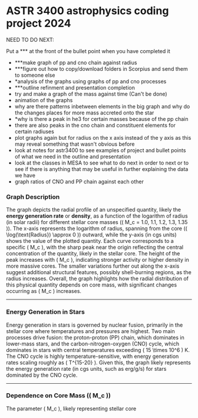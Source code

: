 # ASTR 3400 astrophysics coding project 2024

NEED TO DO NEXT:      

Put a *** at the front of the bullet point when you have completed it

- ***make graph of pp and cno chain against radius 
- ***figure out how to copy/download folders in Scorpius and send them to someone else
- *analysis of the graphs using graphs of pp and cno processes
- ***outline refinment and presentation completion
- try and make a graph of the mass against time (Can't be done)
- animation of the graphs
- why are there patterns inbetween elements in the big graph and why do the changes places for more mass accreted onto the star
- *why is there a peak in he3 for certain masses because of the pp chain
- there are also peaks in the cno chain and constituent elements for certain radiuses
- plot graphs again but for radius on the x axis instead of the y axis as this may reveal something that wasn't obvious before
- look at notes for astr3400 to see examples of project and bullet points of what we need in the outline and presentation
- look at the classes in MESA to see what to do next in order to next or to see if there is anything that may be useful in further explaining the data we have
- graph ratios of CNO and PP chain against each other

### Graph Description

The graph depicts the radial profile of an unspecified quantity, likely the **energy generation rate** or **density**, as a function of the logarithm of radius (in solar radii) for different stellar core masses (\( M_c = 1.0, 1.1, 1.2, 1.3, 1.35 \)). 
The x-axis represents the logarithm of radius, spanning from the core (\( \log(\text{Radius}) \approx 0 \)) outward, while the y-axis (in cgs units) shows the value of the plotted quantity. 
Each curve corresponds to a specific \( M_c \), with the sharp peak near the origin reflecting the central concentration of the quantity, likely in the stellar core.
The height of the peak increases with \( M_c \), indicating stronger activity or higher density in more massive cores. 
The smaller variations further out along the x-axis suggest additional structural features, possibly shell-burning regions, as the radius increases.
Overall, the graph highlights how the radial distribution of this physical quantity depends on core mass, with significant changes occurring as \( M_c \) increases.

---

### Energy Generation in Stars

Energy generation in stars is governed by nuclear fusion, primarily in the stellar core where temperatures and pressures are highest. 
Two main processes drive fusion: the proton-proton (PP) chain, which dominates in lower-mass stars, and the carbon-nitrogen-oxygen (CNO) cycle, which dominates in stars with central temperatures exceeding \( 15 \times 10^6 \) K.
The CNO cycle is highly temperature-sensitive, with energy generation rates scaling roughly as \( T^{15-20} \). 
Given this, the graph likely represents the energy generation rate (in cgs units, such as erg/g/s) for stars dominated by the CNO cycle.

---

### Dependence on Core Mass (\( M_c \))

The parameter \( M_c \), likely representing stellar core

